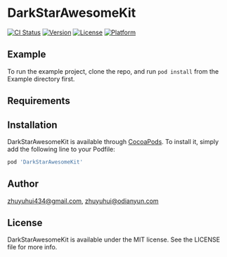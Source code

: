 # DarkStarAwesomeKit

[![CI Status](https://img.shields.io/travis/zhuyuhui434@gmail.com/DarkStarAwesomeKit.svg?style=flat)](https://travis-ci.org/zhuyuhui434@gmail.com/DarkStarAwesomeKit)
[![Version](https://img.shields.io/cocoapods/v/DarkStarAwesomeKit.svg?style=flat)](https://cocoapods.org/pods/DarkStarAwesomeKit)
[![License](https://img.shields.io/cocoapods/l/DarkStarAwesomeKit.svg?style=flat)](https://cocoapods.org/pods/DarkStarAwesomeKit)
[![Platform](https://img.shields.io/cocoapods/p/DarkStarAwesomeKit.svg?style=flat)](https://cocoapods.org/pods/DarkStarAwesomeKit)

## Example

To run the example project, clone the repo, and run `pod install` from the Example directory first.

## Requirements

## Installation

DarkStarAwesomeKit is available through [CocoaPods](https://cocoapods.org). To install
it, simply add the following line to your Podfile:

```ruby
pod 'DarkStarAwesomeKit'
```

## Author

zhuyuhui434@gmail.com, zhuyuhui@odianyun.com

## License

DarkStarAwesomeKit is available under the MIT license. See the LICENSE file for more info.
